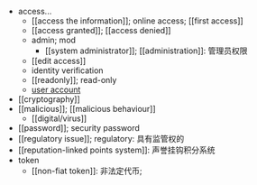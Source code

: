 - access...
    - [[access the information]]; online access; [[first access]]
    - [[access granted]]; [[access denied]]
    - admin; mod
        - [[system administrator]]; [[administration]]: 管理员权限
    - [[edit access]]
    - identity verification
    - [[readonly]]; read-only
    - [user account](https://workflowy.com/#/4ca6506c76e1)
- [[cryptography]]
- [[malicious]]; [[malicious behaviour]]
    - [[digital/virus]]
- [[password]]; security password
- [[regulatory issue]]; regulatory: 具有监管权的
- [[reputation-linked points system]]: 声誉挂钩积分系统
- token
    - [[non-fiat token]]: 非法定代币;
